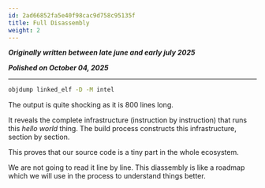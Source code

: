 ```yaml
---
id: 2ad66852fa5e40f98cac9d758c95135f
title: Full Disassembly
weight: 2
---
```


***Originally written between late june and early july 2025***

***Polished on October 04, 2025***

---

```bash
objdump linked_elf -D -M intel
```
The output is quite shocking as it is 800 lines long.

It reveals the complete infrastructure (instruction by instruction) that runs this _hello world_ thing. The build process constructs this infrastructure, section by section.

This proves that our source code is a tiny part in the whole ecosystem.

We are not going to read it line by line. This diassembly is like a roadmap which we will use in the process to understand things better.